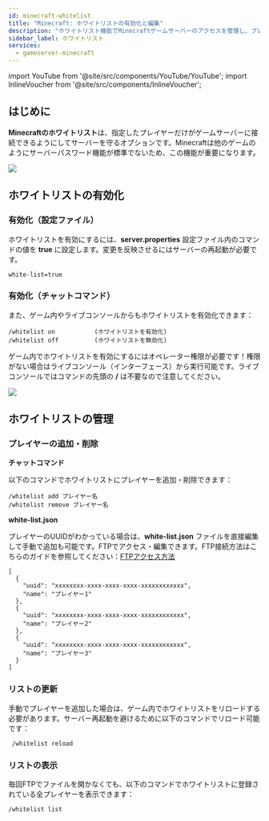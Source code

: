 ```yaml
---
id: minecraft-whitelist
title: "Minecraft: ホワイトリストの有効化と編集"
description: "ホワイトリスト機能でMinecraftゲームサーバーのアクセスを管理し、プレイ環境を守る方法をチェック → 今すぐ詳しく学ぼう"
sidebar_label: ホワイトリスト
services:
  - gameserver-minecraft
---
```


import YouTube from '@site/src/components/YouTube/YouTube';
import InlineVoucher from '@site/src/components/InlineVoucher';

## はじめに
**Minecraftのホワイトリスト**は、指定したプレイヤーだけがゲームサーバーに接続できるようにしてサーバーを守るオプションです。Minecraftは他のゲームのようにサーバーパスワード機能が標準でないため、この機能が重要になります。

![](https://screensaver01.zap-hosting.com/index.php/s/zbbRQdonbZPTeib/preview)

<YouTube videoId="nyor26XxwLY" imageSrc="https://screensaver01.zap-hosting.com/index.php/s/oSWCcxscEcDzrq7/preview" title="Minecraftサーバーでホワイトリストを有効にする方法" description="実際の動きを見たほうが理解しやすい？そんなあなたにピッタリの動画です！急いでいる時も、じっくり学びたい時も、わかりやすく解説しています！"/>

<InlineVoucher />

## ホワイトリストの有効化



### 有効化（設定ファイル）

ホワイトリストを有効にするには、**server.properties** 設定ファイル内のコマンドの値を **true** に設定します。変更を反映させるにはサーバーの再起動が必要です。

```
white-list=true
```



### 有効化（チャットコマンド）

また、ゲーム内やライブコンソールからもホワイトリストを有効化できます：

```
/whitelist on			(ホワイトリストを有効化)
/whitelist off			(ホワイトリストを無効化)
```



ゲーム内でホワイトリストを有効にするにはオペレーター権限が必要です！権限がない場合はライブコンソール（インターフェース）から実行可能です。ライブコンソールではコマンドの先頭の **/** は不要なので注意してください。


![](https://screensaver01.zap-hosting.com/index.php/s/rxsCnTeEarycfR7/preview)



## ホワイトリストの管理



### プレイヤーの追加・削除



**チャットコマンド**

以下のコマンドでホワイトリストにプレイヤーを追加・削除できます：

```
/whitelist add プレイヤー名
/whitelist remove プレイヤー名
```



**white-list.json**

プレイヤーのUUIDがわかっている場合は、**white-list.json** ファイルを直接編集して手動で追加も可能です。FTPでアクセス・編集できます。FTP接続方法はこちらのガイドを参照してください：[FTPアクセス方法](gameserver-ftpaccess.md)

```
[
  {
    "uuid": "xxxxxxxx-xxxx-xxxx-xxxx-xxxxxxxxxxxx",
    "name": "プレイヤー1"
  },
  {
    "uuid": "xxxxxxxx-xxxx-xxxx-xxxx-xxxxxxxxxxxx",
    "name": "プレイヤー2"
  },
  {
    "uuid": "xxxxxxxx-xxxx-xxxx-xxxx-xxxxxxxxxxxx",
    "name": "プレイヤー3"
  }
]
```



### リストの更新

手動でプレイヤーを追加した場合は、ゲーム内でホワイトリストをリロードする必要があります。サーバー再起動を避けるために以下のコマンドでリロード可能です：

```
 /whitelist reload
```



### リストの表示

毎回FTPでファイルを開かなくても、以下のコマンドでホワイトリストに登録されている全プレイヤーを表示できます：

```
/whitelist list
```


<InlineVoucher />